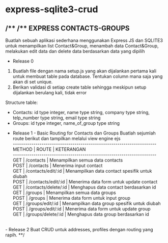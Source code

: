 # express-sqlite3-crud
/**
/** EXPRESS CONTACTS-GROUPS
---------------------------
Buatlah sebuah aplikasi sederhana menggunakan Express JS dan SQLITE3 untuk
menampilkan list Contact&Group, menambah data Contact&Group,
melakukan edit data dan delete data berdasarkan data yang dipilih

- Release 0
1. Buatlah file dengan nama setup.js yang akan dijalankan pertama kali untuk membuat
table pada database. Tentukan column mana saja yang akan di set unique.
2. Berikan validasi di setiap create table sehingga meskipun setup dijalankan berulang
kali, tidak error

Structure table:
* Contacts: id type integer, name type string, company type string, telp_number type string, email type string
* Groups: id type integer, name_of_group type string

- Release 1 - Basic Routing for Contacts dan Groups
Buatlah sejumlah route berikut dan tampilkan melalui view engine ejs<br />
----------------------------------------------------------------------<br />
METHOD | ROUTE                | KETERANGAN<br />
----------------------------------------------------------------------<br />
GET    | /contacts            | Menampilkan semua data contacts<br />
POST   | /contacts            | Menerima input contact<br />
GET    | /contacts/edit/:id   | Menampilkan data contact spesifik untuk diubah<br />
POST   | /contacts/edit/:id   | Menerima data form untuk update contact<br />
GET    | /contacts/delete/:id | Menghapus data contact berdasarkan id<br />
GET    | /groups              | Menampilkan semua data groups<br />
POST   | /groups              | Menerima data form untuk input group<br />
GET    | /groups/edit/:id     | Menampilkan data group spesifik untuk diubah<br />
POST   | /groups/edit/:id     | Menerima data form untuk update group<br />
GET    | /groups/delete/:id   | Menghapus data group berdasarkan id<br />
<br />
- Release 2
Buat CRUD untuk addresses, profiles dengan routing yang rapih.
**/
